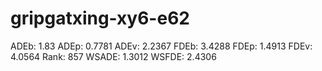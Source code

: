 # gripgatxing-xy6-e62

ADEb: 1.83
ADEp: 0.7781
ADEv: 2.2367
FDEb: 3.4288
FDEp: 1.4913
FDEv: 4.0564
Rank: 857
WSADE: 1.3012
WSFDE: 2.4306